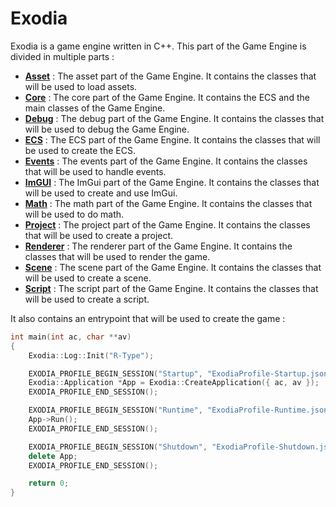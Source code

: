 # Exodia

Exodia is a game engine written in C++.
This part of the Game Engine is divided in multiple parts :

- [**Asset**](Asset.md) : The asset part of the Game Engine. It contains the classes that will be used to load assets.
- [**Core**](Core.md) : The core part of the Game Engine. It contains the ECS and the main classes of the Game Engine.
- [**Debug**](Debug.md) : The debug part of the Game Engine. It contains the classes that will be used to debug the Game Engine.
- [**ECS**](ECS.md) : The ECS part of the Game Engine. It contains the classes that will be used to create the ECS.
- [**Events**](Events.md) : The events part of the Game Engine. It contains the classes that will be used to handle events.
- [**ImGUI**](ImGUI-GUI.md) : The ImGui part of the Game Engine. It contains the classes that will be used to create and use ImGui.
- [**Math**](Math.md) : The math part of the Game Engine. It contains the classes that will be used to do math.
- [**Project**]() : The project part of the Game Engine. It contains the classes that will be used to create a project.
- [**Renderer**]() : The renderer part of the Game Engine. It contains the classes that will be used to render the game.
- [**Scene**]() : The scene part of the Game Engine. It contains the classes that will be used to create a scene.
- [**Script**]() : The script part of the Game Engine. It contains the classes that will be used to create a script.

It also contains an entrypoint that will be used to create the game : 

```c++
int main(int ac, char **av)
{
    Exodia::Log::Init("R-Type");

    EXODIA_PROFILE_BEGIN_SESSION("Startup", "ExodiaProfile-Startup.json");
    Exodia::Application *App = Exodia::CreateApplication({ ac, av });
    EXODIA_PROFILE_END_SESSION();

    EXODIA_PROFILE_BEGIN_SESSION("Runtime", "ExodiaProfile-Runtime.json");
    App->Run();
    EXODIA_PROFILE_END_SESSION();

    EXODIA_PROFILE_BEGIN_SESSION("Shutdown", "ExodiaProfile-Shutdown.json");
    delete App;
    EXODIA_PROFILE_END_SESSION();

    return 0;
}
```

